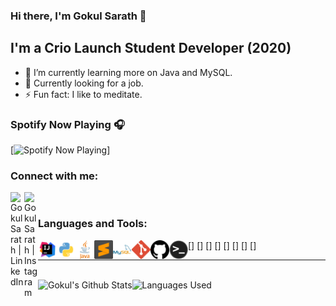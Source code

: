 ### Hi there, I'm Gokul Sarath 👋

## I'm a Crio Launch Student Developer (2020)

- 🌱 I’m currently learning more on Java and MySQL.
- 🤔 Currently looking for a job.
- ⚡ Fun fact: I like to meditate.

### Spotify Now Playing 🎧

[<img src="https://spotify-player-roan.vercel.app/api/spotify" alt="Spotify Now Playing" width="350" />]

### Connect with me:

[<img align="left" alt="GokulSarath | LinkedIn" width="22px" src="https://cdn.jsdelivr.net/npm/simple-icons@v3/icons/linkedin.svg" />][linkedin]
[<img align="left" alt="GokulSarath | Instagram" width="22px" src="https://cdn.jsdelivr.net/npm/simple-icons@v3/icons/instagram.svg" />][instagram]

<br />

### Languages and Tools:

[<img align="left" alt="Intellij" width="30px" src="https://github.com/gokul-sarath07/gokul-sarath07/blob/main/icon-pack/intellij-idea.png" />]
[<img align="left" alt="Python" width="30px" src="https://github.com/gokul-sarath07/gokul-sarath07/blob/main/icon-pack/python.png" />]
[<img align="left" alt="Java" width="30px" src="https://github.com/gokul-sarath07/gokul-sarath07/blob/main/icon-pack/java.png" />]
[<img align="left" alt="Sublime Text 3" width="30px" src="https://github.com/gokul-sarath07/gokul-sarath07/blob/main/icon-pack/sublime.png" />]
[<img align="left" alt="MySQL" width="30px" src="https://github.com/gokul-sarath07/gokul-sarath07/blob/main/icon-pack/mysql.png" />]
[<img align="left" alt="Git" width="30px" src="https://github.com/gokul-sarath07/gokul-sarath07/blob/main/icon-pack/git.png" />]
[<img align="left" alt="GitHub" width="30px" src="https://github.com/gokul-sarath07/gokul-sarath07/blob/main/icon-pack/github.png" />]
[<img align="left" alt="Terminal" width="30px" src="https://raw.githubusercontent.com/github/explore/80688e429a7d4ef2fca1e82350fe8e3517d3494d/topics/terminal/terminal.png" />]

---

<br />

<img align="left" alt="Gokul's Github Stats" src="https://github-readme-stats-puce-omega.vercel.app/api?username=gokul-sarath07&show_icons=true&theme=vue&hide_border=true" />
<img align="left" alt="Languages Used" src="https://github-readme-stats.vercel.app/api/top-langs/?username=gokul-sarath07&layout=compact&show_icons=true&theme=vue&hide_border=true" />


[linkedin]: https://www.linkedin.com/in/gokul-sarath-b25a66174/
[instagram]: https://www.instagram.com/gokul_sarath07/
